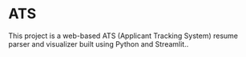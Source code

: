 # ATS
This project is a web-based ATS (Applicant Tracking System) resume parser and visualizer built using Python and Streamlit..
